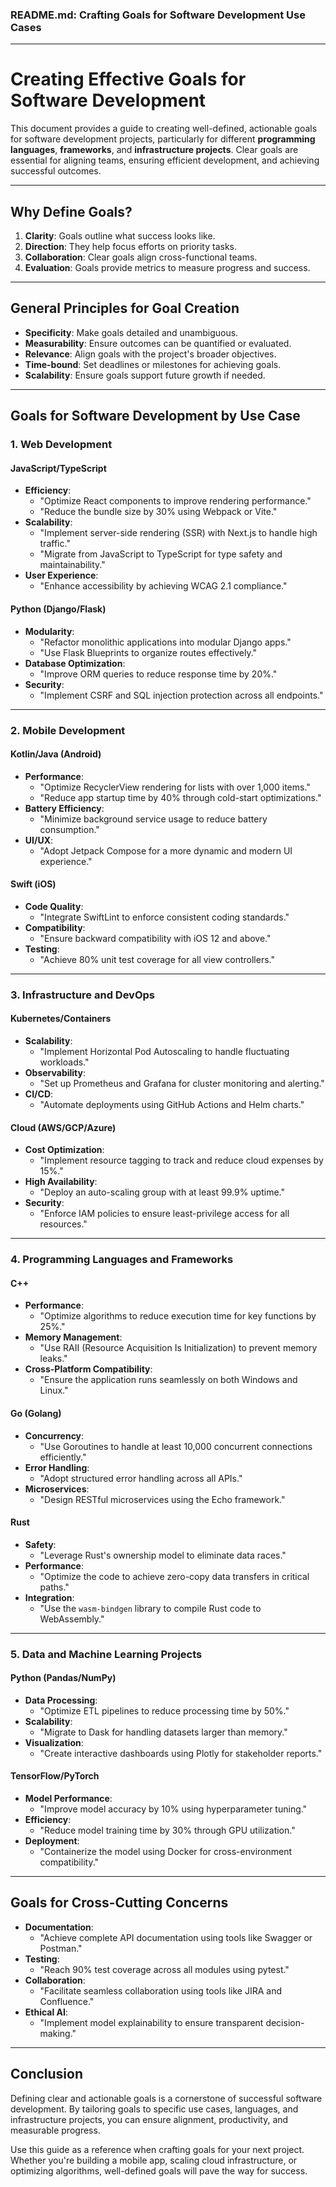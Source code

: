 ### README.md: Crafting Goals for Software Development Use Cases

---

# **Creating Effective Goals for Software Development**

This document provides a guide to creating well-defined, actionable goals for software development projects, particularly for different **programming languages**, **frameworks**, and **infrastructure projects**. Clear goals are essential for aligning teams, ensuring efficient development, and achieving successful outcomes.

---

## **Why Define Goals?**

1. **Clarity**: Goals outline what success looks like.
2. **Direction**: They help focus efforts on priority tasks.
3. **Collaboration**: Clear goals align cross-functional teams.
4. **Evaluation**: Goals provide metrics to measure progress and success.

---

## **General Principles for Goal Creation**

- **Specificity**: Make goals detailed and unambiguous.
- **Measurability**: Ensure outcomes can be quantified or evaluated.
- **Relevance**: Align goals with the project's broader objectives.
- **Time-bound**: Set deadlines or milestones for achieving goals.
- **Scalability**: Ensure goals support future growth if needed.

---

## **Goals for Software Development by Use Case**

### 1. **Web Development**
#### **JavaScript/TypeScript**
- **Efficiency**:
  - "Optimize React components to improve rendering performance."
  - "Reduce the bundle size by 30% using Webpack or Vite."
- **Scalability**:
  - "Implement server-side rendering (SSR) with Next.js to handle high traffic."
  - "Migrate from JavaScript to TypeScript for type safety and maintainability."
- **User Experience**:
  - "Enhance accessibility by achieving WCAG 2.1 compliance."

#### **Python (Django/Flask)**
- **Modularity**:
  - "Refactor monolithic applications into modular Django apps."
  - "Use Flask Blueprints to organize routes effectively."
- **Database Optimization**:
  - "Improve ORM queries to reduce response time by 20%."
- **Security**:
  - "Implement CSRF and SQL injection protection across all endpoints."

---

### 2. **Mobile Development**
#### **Kotlin/Java (Android)**
- **Performance**:
  - "Optimize RecyclerView rendering for lists with over 1,000 items."
  - "Reduce app startup time by 40% through cold-start optimizations."
- **Battery Efficiency**:
  - "Minimize background service usage to reduce battery consumption."
- **UI/UX**:
  - "Adopt Jetpack Compose for a more dynamic and modern UI experience."

#### **Swift (iOS)**
- **Code Quality**:
  - "Integrate SwiftLint to enforce consistent coding standards."
- **Compatibility**:
  - "Ensure backward compatibility with iOS 12 and above."
- **Testing**:
  - "Achieve 80% unit test coverage for all view controllers."

---

### 3. **Infrastructure and DevOps**
#### **Kubernetes/Containers**
- **Scalability**:
  - "Implement Horizontal Pod Autoscaling to handle fluctuating workloads."
- **Observability**:
  - "Set up Prometheus and Grafana for cluster monitoring and alerting."
- **CI/CD**:
  - "Automate deployments using GitHub Actions and Helm charts."

#### **Cloud (AWS/GCP/Azure)**
- **Cost Optimization**:
  - "Implement resource tagging to track and reduce cloud expenses by 15%."
- **High Availability**:
  - "Deploy an auto-scaling group with at least 99.9% uptime."
- **Security**:
  - "Enforce IAM policies to ensure least-privilege access for all resources."

---

### 4. **Programming Languages and Frameworks**
#### **C++**
- **Performance**:
  - "Optimize algorithms to reduce execution time for key functions by 25%."
- **Memory Management**:
  - "Use RAII (Resource Acquisition Is Initialization) to prevent memory leaks."
- **Cross-Platform Compatibility**:
  - "Ensure the application runs seamlessly on both Windows and Linux."

#### **Go (Golang)**
- **Concurrency**:
  - "Use Goroutines to handle at least 10,000 concurrent connections efficiently."
- **Error Handling**:
  - "Adopt structured error handling across all APIs."
- **Microservices**:
  - "Design RESTful microservices using the Echo framework."

#### **Rust**
- **Safety**:
  - "Leverage Rust's ownership model to eliminate data races."
- **Performance**:
  - "Optimize the code to achieve zero-copy data transfers in critical paths."
- **Integration**:
  - "Use the `wasm-bindgen` library to compile Rust code to WebAssembly."

---

### 5. **Data and Machine Learning Projects**
#### **Python (Pandas/NumPy)**
- **Data Processing**:
  - "Optimize ETL pipelines to reduce processing time by 50%."
- **Scalability**:
  - "Migrate to Dask for handling datasets larger than memory."
- **Visualization**:
  - "Create interactive dashboards using Plotly for stakeholder reports."

#### **TensorFlow/PyTorch**
- **Model Performance**:
  - "Improve model accuracy by 10% using hyperparameter tuning."
- **Efficiency**:
  - "Reduce model training time by 30% through GPU utilization."
- **Deployment**:
  - "Containerize the model using Docker for cross-environment compatibility."

---

## **Goals for Cross-Cutting Concerns**
- **Documentation**:
  - "Achieve complete API documentation using tools like Swagger or Postman."
- **Testing**:
  - "Reach 90% test coverage across all modules using pytest."
- **Collaboration**:
  - "Facilitate seamless collaboration using tools like JIRA and Confluence."
- **Ethical AI**:
  - "Implement model explainability to ensure transparent decision-making."

---

## **Conclusion**

Defining clear and actionable goals is a cornerstone of successful software development. By tailoring goals to specific use cases, languages, and infrastructure projects, you can ensure alignment, productivity, and measurable progress.

Use this guide as a reference when crafting goals for your next project. Whether you're building a mobile app, scaling cloud infrastructure, or optimizing algorithms, well-defined goals will pave the way for success.